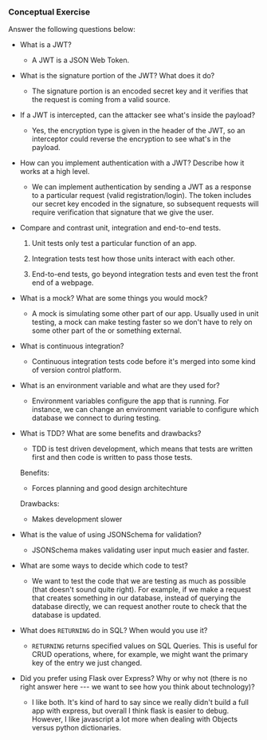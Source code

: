 ### Conceptual Exercise

Answer the following questions below:

- What is a JWT?

  - A JWT is a JSON Web Token.

- What is the signature portion of the JWT? What does it do?

  - The signature portion is an encoded secret key and it verifies that the request is coming from a valid source.

- If a JWT is intercepted, can the attacker see what's inside the payload?

  - Yes, the encryption type is given in the header of the JWT, so
    an interceptor could reverse the encryption to see what's in the
    payload.

- How can you implement authentication with a JWT? Describe how it works at a high level.

  - We can implement authentication by sending a JWT as a response to a particular request (valid registration/login). The token includes
    our secret key encoded in the signature, so subsequent requests will require verification that signature that we give the user.

- Compare and contrast unit, integration and end-to-end tests.

  1. Unit tests only test a particular function of an app.

  2. Integration tests test how those units interact with each
     other.

  3. End-to-end tests, go beyond integration tests and even test the front end of a webpage.

- What is a mock? What are some things you would mock?

  - A mock is simulating some other part of our app. Usually used in unit testing, a mock can make testing faster so we don't have to rely on some other part of the or something external.

- What is continuous integration?

  - Continuous integration tests code before it's merged into some kind of version control platform.

- What is an environment variable and what are they used for?

  - Environment variables configure the app that is running. For instance, we can change an environment variable to configure
    which database we connect to during testing.

- What is TDD? What are some benefits and drawbacks?

  - TDD is test driven development, which means that tests are written first and then code is written to pass those tests.

  Benefits:

  - Forces planning and good design architechture

  Drawbacks:

  - Makes development slower

- What is the value of using JSONSchema for validation?

  - JSONSchema makes validating user input much easier and faster.

- What are some ways to decide which code to test?

  - We want to test the code that we are testing as much as possible (that doesn't sound quite right). For example, if we make a request that creates something in our database, instead of querying the database directly, we can request another route to check that the database is updated.

- What does `RETURNING` do in SQL? When would you use it?

  - `RETURNING` returns specified values on SQL Queries. This is useful for CRUD operations, where, for example, we might want the primary key of the entry we just changed.

- Did you prefer using Flask over Express? Why or why not (there is no right
  answer here --- we want to see how you think about technology)?

  - I like both. It's kind of hard to say since we really didn't build a full app with express, but overall I think flask is easier to debug. However, I like javascript a lot more when dealing with Objects versus python dictionaries.
